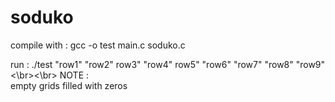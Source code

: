 # soduko

compile with : gcc -o test main.c soduko.c  

run : ./test "row1" "row2" row3" "row4" row5" "row6" "row7" "row8" "row9"  
<\br><\br>
NOTE :  
empty grids filled with zeros
